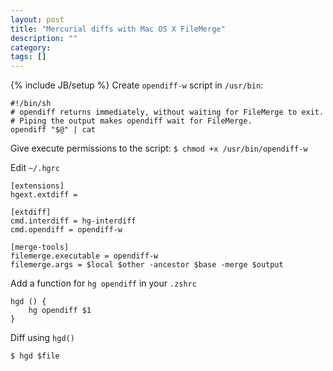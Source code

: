 ```yaml
---
layout: post
title: "Mercurial diffs with Mac OS X FileMerge"
description: ""
category: 
tags: []
---
```

{% include JB/setup %}
Create `opendiff-w` script in `/usr/bin`:

    #!/bin/sh
    # opendiff returns immediately, without waiting for FileMerge to exit.
    # Piping the output makes opendiff wait for FileMerge.
    opendiff "$@" | cat

Give execute permissions to the script: `$ chmod +x /usr/bin/opendiff-w`

Edit `~/.hgrc`

    [extensions]
    hgext.extdiff = 

    [extdiff]
    cmd.interdiff = hg-interdiff
    cmd.opendiff = opendiff-w

    [merge-tools]
    filemerge.executable = opendiff-w
    filemerge.args = $local $other -ancestor $base -merge $output         

Add a function for `hg opendiff` in your `.zshrc`

	hgd () {
		hg opendiff $1
	}

Diff using `hgd()`

	$ hgd $file

